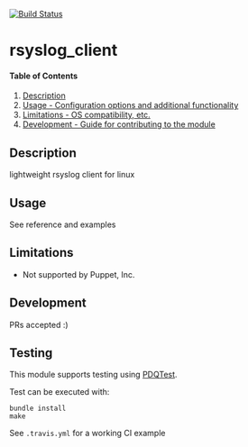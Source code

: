 [![Build Status](https://travis-ci.org/GeoffWilliams/puppet-rsyslog_client.svg?branch=master)](https://travis-ci.org/GeoffWilliams/puppet-rsyslog_client)
# rsyslog_client

#### Table of Contents

1. [Description](#description)
1. [Usage - Configuration options and additional functionality](#usage)
1. [Limitations - OS compatibility, etc.](#limitations)
1. [Development - Guide for contributing to the module](#development)

## Description

lightweight rsyslog client for linux

## Usage
See reference and examples

## Limitations
* Not supported by Puppet, Inc.

## Development

PRs accepted :)

## Testing
This module supports testing using [PDQTest](https://github.com/declarativesystems/pdqtest).


Test can be executed with:

```
bundle install
make
```

See `.travis.yml` for a working CI example
